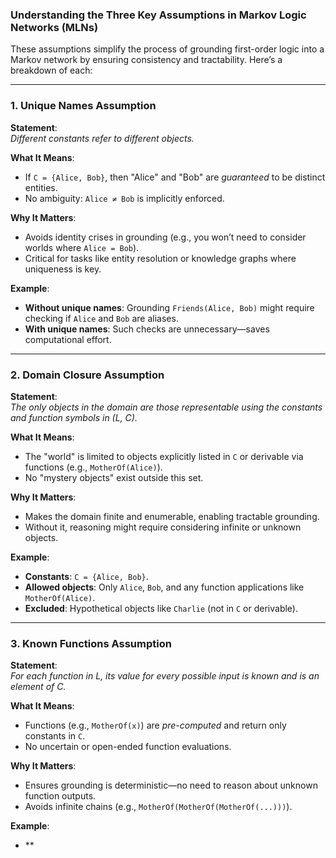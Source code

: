 
### **Understanding the Three Key Assumptions in Markov Logic Networks (MLNs)**

These assumptions simplify the process of grounding first-order logic into a Markov network by ensuring consistency and tractability. Here’s a breakdown of each:

---

### **1. Unique Names Assumption**  
**Statement**:  
*Different constants refer to different objects.*  

**What It Means**:  
- If `C = {Alice, Bob}`, then "Alice" and "Bob" are *guaranteed* to be distinct entities.  
- No ambiguity: `Alice ≠ Bob` is implicitly enforced.  

**Why It Matters**:  
- Avoids identity crises in grounding (e.g., you won’t need to consider worlds where `Alice = Bob`).  
- Critical for tasks like entity resolution or knowledge graphs where uniqueness is key.  

**Example**:  
- **Without unique names**: Grounding `Friends(Alice, Bob)` might require checking if `Alice` and `Bob` are aliases.  
- **With unique names**: Such checks are unnecessary—saves computational effort.  

---

### **2. Domain Closure Assumption**  
**Statement**:  
*The only objects in the domain are those representable using the constants and function symbols in (L, C).*  

**What It Means**:  
- The "world" is limited to objects explicitly listed in `C` or derivable via functions (e.g., `MotherOf(Alice)`).  
- No "mystery objects" exist outside this set.  

**Why It Matters**:  
- Makes the domain finite and enumerable, enabling tractable grounding.  
- Without it, reasoning might require considering infinite or unknown objects.  

**Example**:  
- **Constants**: `C = {Alice, Bob}`.  
- **Allowed objects**: Only `Alice`, `Bob`, and any function applications like `MotherOf(Alice)`.  
- **Excluded**: Hypothetical objects like `Charlie` (not in `C` or derivable).  

---

### **3. Known Functions Assumption**  
**Statement**:  
*For each function in L, its value for every possible input is known and is an element of C.*  

**What It Means**:  
- Functions (e.g., `MotherOf(x)`) are *pre-computed* and return only constants in `C`.  
- No uncertain or open-ended function evaluations.  

**Why It Matters**:  
- Ensures grounding is deterministic—no need to reason about unknown function outputs.  
- Avoids infinite chains (e.g., `MotherOf(MotherOf(MotherOf(...)))`).  

**Example**:  
- **